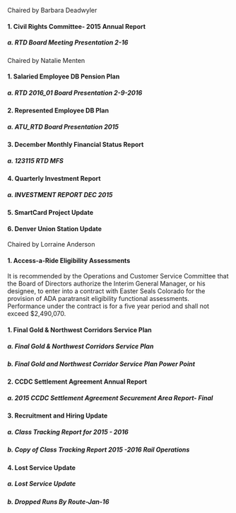 Chaired by Barbara Deadwyler

#### 1. Civil Rights Committee- 2015 Annual Report

##### a. RTD Board Meeting Presentation 2-16

Chaired by Natalie Menten

#### 1. Salaried Employee DB Pension Plan

##### a. RTD 2016_01 Board Presentation 2-9-2016

#### 2. Represented Employee DB Plan

##### a. ATU_RTD Board Presentation 2015

#### 3. December Monthly Financial Status Report

##### a. 123115 RTD MFS

#### 4. Quarterly Investment Report

##### a. INVESTMENT REPORT DEC 2015

#### 5. SmartCard Project Update

#### 6. Denver Union Station Update

Chaired by Lorraine Anderson

#### 1. Access-a-Ride Eligibility Assessments

It is recommended by the Operations and Customer Service Committee that the Board of Directors authorize the Interim General Manager, or his designee, to enter into a contract with Easter Seals Colorado for the provision of ADA paratransit eligibility functional assessments.  Performance under the contract is for a five year period and shall not exceed $2,490,070.

#### 1. Final Gold & Northwest Corridors Service Plan

##### a. Final Gold & Northwest Corridors Service Plan

##### b. Final Gold and Northwest Corridor Service Plan Power Point

#### 2. CCDC Settlement Agreement Annual Report

##### a. 2015 CCDC Settlement Agreement Securement Area Report- Final

#### 3. Recruitment and Hiring Update

##### a. Class Tracking Report for 2015 - 2016

##### b. Copy of Class Tracking Report 2015 -2016 Rail Operations

#### 4. Lost Service Update

##### a. Lost Service Update

##### b. Dropped Runs By Route-Jan-16